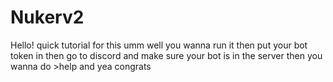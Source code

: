# Nukerv2

Hello! quick tutorial for this
umm well you wanna run it
then put your bot token in
then go to discord and make sure your bot is in the server
then you wanna do >help
and yea congrats
